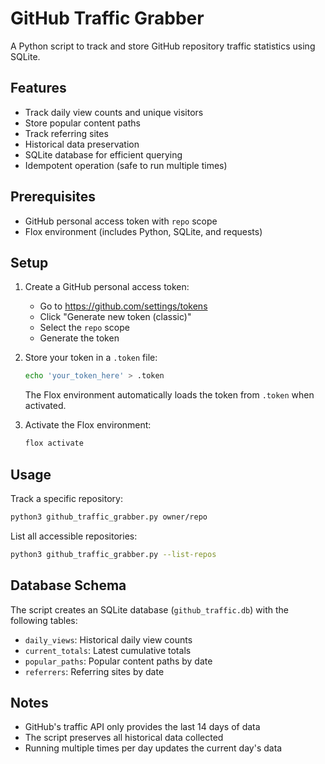 # GitHub Traffic Grabber

A Python script to track and store GitHub repository traffic statistics using SQLite.

## Features

- Track daily view counts and unique visitors
- Store popular content paths
- Track referring sites
- Historical data preservation
- SQLite database for efficient querying
- Idempotent operation (safe to run multiple times)

## Prerequisites

- GitHub personal access token with `repo` scope
- Flox environment (includes Python, SQLite, and requests)

## Setup

1. Create a GitHub personal access token:
   - Go to https://github.com/settings/tokens
   - Click "Generate new token (classic)"
   - Select the `repo` scope
   - Generate the token

2. Store your token in a `.token` file:
   ```bash
   echo 'your_token_here' > .token
   ```
   
   The Flox environment automatically loads the token from `.token` when activated.

3. Activate the Flox environment:
   ```bash
   flox activate
   ```

## Usage

Track a specific repository:
```bash
python3 github_traffic_grabber.py owner/repo
```

List all accessible repositories:
```bash
python3 github_traffic_grabber.py --list-repos
```

## Database Schema

The script creates an SQLite database (`github_traffic.db`) with the following tables:

- `daily_views`: Historical daily view counts
- `current_totals`: Latest cumulative totals
- `popular_paths`: Popular content paths by date
- `referrers`: Referring sites by date


## Notes

- GitHub's traffic API only provides the last 14 days of data
- The script preserves all historical data collected
- Running multiple times per day updates the current day's data